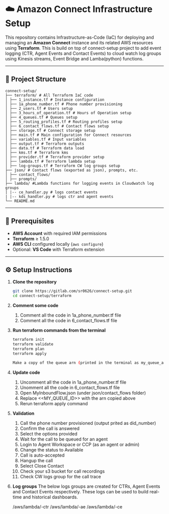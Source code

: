# ☁️ Amazon Connect Infrastructure Setup

This repository contains Infrastructure-as-Code (IaC) for deploying and managing an **Amazon Connect** instance and its related AWS resources using **Terraform**.  This is build on top of connect-setup project to add event logging (CTR, Agent Events and Contact Events) to cloud watch log groups using Kinesis streams, Event Bridge and Lamba(python) functions.

---

## 📁 Project Structure
    connect-setup/
    ├── terraform/ # All Terraform IaC code
    │ ├── 1_instance.tf # Instance configuration
    │ ├── 1a_phone_number.tf # Phone number provisioning
    │ ├── 2_users.tf # Users setup
    │ ├── 3_hours_of_operation.tf # Hours of Operation setup
    │ ├── 4_queues.tf # Queues setup
    │ ├── 5_routing_profiles.tf # Routing profiles setup
    │ ├── 6_contact_flows.tf # Contact flows setup
    │ ├── storage.tf # Connect storage setup
    │ ├── main.tf # Main configuration for Connect resources
    │ ├── variables.tf # Input variables
    │ ├── output.tf # Terraform outputs
    │ ├── data.tf # Terraform data load
    │ ├── kms.tf # Terraform kms
    │ ├── provider.tf # Terraform provider setup
    │ ├── lambda.tf # Terraform lambda setup
    │ ├── log-groups.tf # Terraform CW log groups setup
    ├── json/ # Contact flows (exported as json), prompts, etc.
    │ ├── contact_flows/
    │ ├── prompts/
    ├── lambda/ #Lambda functions for logging events in Cloudwatch log groups
    | |-- ce_handler.py # logs contact events 
    | |-- kds_handler.py # logs ctr and agent events 
    └── README.md

---

## 🚀 Prerequisites

- **AWS Account** with required IAM permissions
- **Terraform** ≥ 1.5.0
- **AWS CLI** configured locally (`aws configure`)
- Optional: **VS Code** with Terraform extension

---

## ⚙️ Setup Instructions

1. **Clone the repository**
   ```bash
   git clone https://gitlab.com/sr0626/connect-setup.git
   cd connect-setup/terraform

2. **Comment some code**
    1. Comment all the code in 1a_phone_number.tf file
    2. Comment all the code in 6_contact_flows.tf file

3. **Run terraform commands from the terminal**
    ```bash
    terraform init
    terraform validate
    terraform plan
    terraform apply
    
    Make a copy of the queue arn (printed in the terminal as my_queue_arn) 

4. **Update code**
    1. Uncomment all the code in 1a_phone_number.tf file
    2. Unomment all the code in 6_contact_flows.tf file
    3. Open MyInboundFlow.json (under json/contact_flows folder)
    4. Replace <<MY_QUEUE_ID>> with the arn copied above  
    5. Rerun terraform apply command

5. **Validation**
    1. Call the phone number provisioned  (output prited as did_number)
    2. Confirm the call is answered
    3. Select the options provided
    4. Wait for the call to be queued for an agent
    5. Login to Agent Workspace or CCP (as an agent or admin)
    6. Change the status to Available
    7. Call is auto-accepted
    8. Hangup the call
    9. Select Close Contact
    10. Check your s3 bucket for call recordings
    11. Check CW logs group for the call trace

6. **Log groups**
    The below logs groups are created for CTRs, Agent Events and Contact Events respectively.  These logs can be used to build real-time and historical dashboards.  
    
    /aws/lambda/<instance-name>-ctr
    /aws/lambda/<instance-name>-ae
    /aws/lambda/<instance-name>-ce
